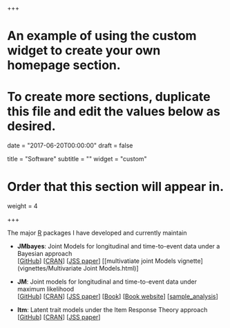 +++
# An example of using the custom widget to create your own homepage section.
# To create more sections, duplicate this file and edit the values below as desired.

date = "2017-06-20T00:00:00"
draft = false

title = "Software"
subtitle = ""
widget = "custom"

# Order that this section will appear in.
weight = 4

+++

The major [R](https://cran.r-project.org/) packages I have developed and currently maintain

- **JMbayes**: Joint Models for longitudinal and time-to-event data under a Bayesian approach  
[[GitHub](https://github.com/drizopoulos/JMbayes)] 
[[CRAN](https://cran.r-project.org/package=JMbayes)]
[[JSS paper](http://dx.doi.org/10.18637/jss.v072.i07)]
[[multivatiate joint Models vignette](vignettes/Multivariate Joint Models.html)]

- **JM**: Joint models for longitudinal and time-to-event data under maximum likelihood  
[[GitHub](https://github.com/drizopoulos/JM)] 
[[CRAN](https://cran.r-project.org/package=JM)]
[[JSS paper](http://www.jstatsoft.org/v35/i09/)]
[[Book](www.crcpress.com/product/isbn/9781439872864)]
[[Book website](http://jmr.r-forge.r-project.org/)]
[[sample_analysis](/Rpgm/JM_sampe_analysis.R)]

- **ltm**: Latent trait models under the Item Response Theory approach  
[[GitHub](https://github.com/drizopoulos/ltm)] 
[[CRAN](https://cran.r-project.org/package=ltm)]
[[JSS paper](http://www.jstatsoft.org/v17/i05/)]

